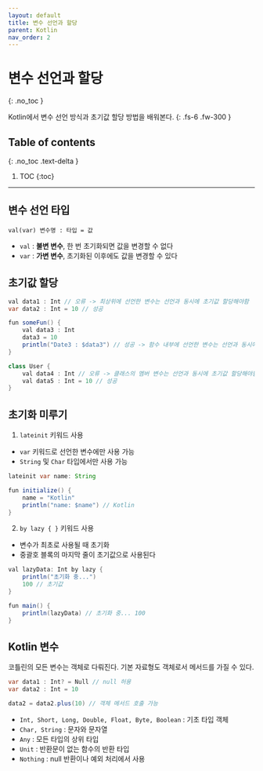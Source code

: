 ```yaml
---
layout: default
title: 변수 선언과 할당
parent: Kotlin
nav_order: 2
---
```


# 변수 선언과 할당
{: .no_toc }

Kotlin에서 변수 선언 방식과 초기값 할당 방법을 배워본다.
{: .fs-6 .fw-300 }

## Table of contents
{: .no_toc .text-delta }

1. TOC
{:toc}

---

## 변수 선언 타입

`val(var) 변수명 : 타입 = 값`

- `val` : **불변 변수**, 한 번 초기화되면 값을 변경할 수 없다
- `var` : **가변 변수**, 초기화된 이후에도 값을 변경할 수 있다

## 초기값 할당

```java
val data1 : Int // 오류 -> 최상위에 선언한 변수는 선언과 동시에 초기값 할당해야함 
var data2 : Int = 10 // 성공 

fun someFun() {
    val data3 : Int 
    data3 = 10 
    println("Date3 : $data3") // 성공 -> 함수 내부에 선언한 변수는 선언과 동시에 할당 안해도됨
}

class User {
    val data4 : Int // 오류 -> 클래스의 멤버 변수는 선언과 동시에 초기값 할당해야함
    val data5 : Int = 10 // 성공 
}
```


## 초기화 미루기 
1. `lateinit` 키워드 사용 
- `var` 키워드로 선언한 변수에만 사용 가능
- `String` 및 `Char` 타입에서만 사용 가능

```java
lateinit var name: String

fun initialize() {
    name = "Kotlin"
    println("name: $name") // Kotlin
}
```

2. `by lazy { }` 키워드 사용 
- 변수가 최초로 사용될 때 초기화
- 중괄호 블록의 마지막 줄이 초기값으로 사용된다

```java
val lazyData: Int by lazy {
    println("초기화 중...")
    100 // 초기값
}

fun main() {
    println(lazyData) // 초기화 중... 100
}
```

## Kotlin 변수 

코틀린의 모든 변수는 객체로 다뤄진다. 기본 자료형도 객체로서 메서드를 가질 수 있다.

```java
var data1 : Int? = Null // null 허용
var data2 : Int = 10 

data2 = data2.plus(10) // 객체 메서드 호출 가능
```

- `Int, Short, Long, Double, Float, Byte, Boolean` : 기초 타입 객체 
- `Char, String` : 문자와 문자열 
- `Any` : 모든 타입의 상위 타입
- `Unit` : 반환문이 없는 함수의 반환 타입
- `Nothing` : null 반환이나 예외 처리에서 사용
